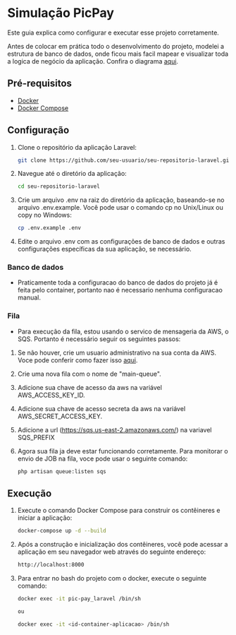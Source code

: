 # Simulação PicPay

Este guia explica como configurar e executar esse projeto corretamente. 

Antes de colocar em prática todo o desenvolvimento do projeto, modelei a estrutura de banco de dados, onde ficou mais facil mapear e visualizar toda a logica de negócio da aplicação. Confira o diagrama [aqui](https://lucid.app/lucidchart/2e916aff-51ab-41f4-a2da-bf5ca99101f6/edit?invitationId=inv_f7890475-b095-4497-962f-b884bec50129).

## Pré-requisitos

- [Docker](https://docs.docker.com/get-docker/)
- [Docker Compose](https://docs.docker.com/compose/install/)

## Configuração

1. Clone o repositório da aplicação Laravel:

   ```bash
   git clone https://github.com/seu-usuario/seu-repositorio-laravel.git

2. Navegue até o diretório da aplicação:

   ```bash
   cd seu-repositorio-laravel

3. Crie um arquivo .env na raiz do diretório da aplicação, baseando-se no arquivo .env.example. Você pode usar o comando cp no Unix/Linux ou copy no Windows:

   ```bash
   cp .env.example .env
   
4. Edite o arquivo .env com as configurações de banco de dados e outras configurações específicas da sua aplicação, se necessário.

### Banco de dados

- Praticamente toda a configuracao do banco de dados do projeto já é feita pelo container, portanto nao é necessario nenhuma configuracao manual.


### Fila

- Para execução da fila, estou usando o servico de mensageria da AWS, o SQS. Portanto é necessário seguir os seguintes passos:
    
1. Se não houver, crie um usuario administrativo na sua conta da AWS. Voce pode conferir como fazer isso [aqui](https://docs.aws.amazon.com/AWSSimpleQueueService/latest/SQSDeveloperGuide/sqs-setting-up.html).

2. Crie uma nova fila com o nome de "main-queue".

3. Adicione sua chave de acesso da aws na variável AWS_ACCESS_KEY_ID.

4. Adicione sua chave de acesso secreta da aws na variável AWS_SECRET_ACCESS_KEY.

5. Adicione a url (https://sqs.us-east-2.amazonaws.com/<account-id>) na variavel SQS_PREFIX 

6. Agora sua fila ja deve estar funcionando corretamente. Para monitorar o envio de JOB na fila, voce pode usar o seguinte comando:

    ```bash
   php artisan queue:listen sqs
    
## Execução

1. Execute o comando Docker Compose para construir os contêineres e iniciar a aplicação:

   ```bash
   docker-compose up -d --build

2. Após a construção e inicialização dos contêineres, você pode acessar a aplicação em seu navegador web através do seguinte endereço:
    
    ```bash
   http://localhost:8000
   
3. Para entrar no bash do projeto com o docker, execute o seguinte comando: 

    ```bash
   docker exec -it pic-pay_laravel /bin/sh
   
   ou
   
   docker exec -it <id-container-aplicacao> /bin/sh
